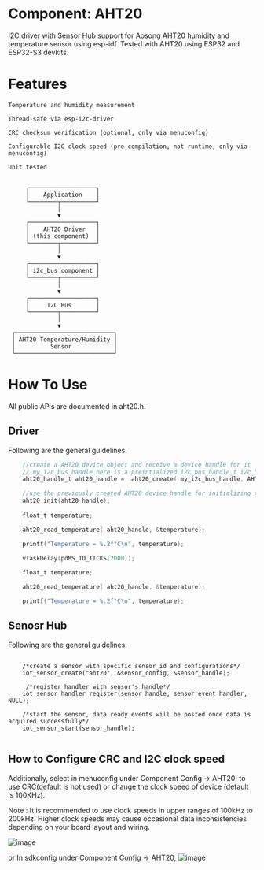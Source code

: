 # Component: AHT20
I2C driver with Sensor Hub support for Aosong AHT20 humidity and temperature sensor using esp-idf.
Tested with AHT20 using ESP32 and ESP32-S3 devkits.

# Features

    Temperature and humidity measurement

    Thread-safe via esp-i2c-driver

    CRC checksum verification (optional, only via menuconfig)

    Configurable I2C clock speed (pre-compilation, not runtime, only via menuconfig)

    Unit tested 
         
         
         ┌───────────────────┐
         │    Application    │
         └────────┬──────────┘
                  │
                  ▼
         ┌───────────────────┐
         │    AHT20 Driver   │
         │ (this component)  │
         └────────┬──────────┘
                  │
                  ▼
         ┌───────────────────┐
         │ i2c_bus component │
         └────────┬──────────┘
                  │
                  ▼
         ┌───────────────────┐
         │     I2C Bus       │
         └────────┬──────────┘
                  │
                  ▼
     ┌────────────────────────────┐
     │ AHT20 Temperature/Humidity │
     │          Sensor            │
     └────────────────────────────┘



# How To Use

All public APIs are documented in aht20.h.

## Driver

Following are the general guidelines.
```c
    //create a AHT20 device object and receive a device handle for it
    // my_i2c_bus_handle here is a preintialized i2c_bus_handle_t i2c_bus object
    aht20_handle_t aht20_handle =  aht20_create( my_i2c_bus_handle, AHT20_ADDRESS_LOW ); //addresses are in aht20.h

    //use the previously created AHT20 device handle for initializing the AHT20 
    aht20_init(aht20_handle);
    
    float_t temperature;

    aht20_read_temperature( aht20_handle, &temperature);

    printf("Temperature = %.2f°C\n", temperature);

    vTaskDelay(pdMS_TO_TICKS(2000));
    
    float_t temperature;

    aht20_read_temperature( aht20_handle, &temperature);

    printf("Temperature = %.2f°C\n", temperature);
```

## Senosr Hub

Following are the general guidelines.
``` 
    
    /*create a sensor with specific sensor_id and configurations*/
    iot_sensor_create("aht20", &sensor_config, &sensor_handle); 
   
     /*register handler with sensor's handle*/
    iot_sensor_handler_register(sensor_handle, sensor_event_handler, NULL);

    /*start the sensor, data ready events will be posted once data is acquired successfully*/
    iot_sensor_start(sensor_handle); 
 
```

## How to Configure CRC and I2C clock speed
Additionally, select in menuconfig under Component Config → AHT20; to use CRC(default is not used)
or change the clock speed of device (default is 100KHz). 

Note : It is recommended to use clock speeds in upper ranges of 100kHz to 200kHz.
Higher clock speeds may cause occasional data inconsistencies depending on your board layout and wiring.

![image](https://github.com/user-attachments/assets/fc8680fb-1567-477c-92f8-52dd126e6f9d)

or 
In sdkconfig under Component Config → AHT20,
![image](https://github.com/user-attachments/assets/1f9612df-8d73-4ad1-bec7-75cbe6ed327a)
